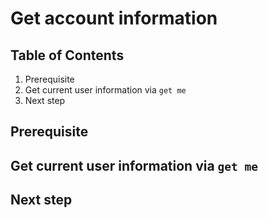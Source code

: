 # Get account information

## Table of Contents

 1. Prerequisite
 2. Get current user information via `get me`
 3. Next step

## Prerequisite

## Get current user information via `get me`

## Next step
